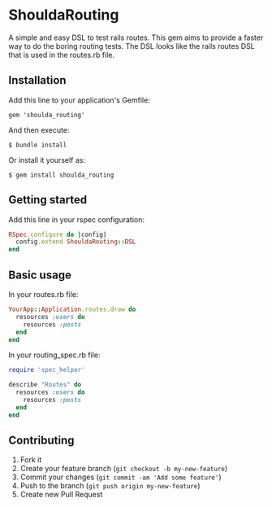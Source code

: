 # ShouldaRouting

A simple and easy DSL to test rails routes. This gem aims to provide a faster way to do the boring routing tests. The DSL looks like the rails routes DSL that is used in the routes.rb file.

## Installation

Add this line to your application's Gemfile:

    gem 'shoulda_routing'

And then execute:

    $ bundle install

Or install it yourself as:

    $ gem install shoulda_routing

## Getting started

Add this line in your rspec configuration:

```ruby
RSpec.configure do |config|
  config.extend ShouldaRouting::DSL
end
```

## Basic usage

In your routes.rb file:

```ruby
YourApp::Application.routes.draw do
  resources :users do
    resources :posts
  end
end
```

In your routing_spec.rb file:

```ruby
require 'spec_helper'

describe "Routes" do
  resources :users do
    resources :posts
  end
end
```

## Contributing

1. Fork it
2. Create your feature branch (`git checkout -b my-new-feature`)
3. Commit your changes (`git commit -am 'Add some feature'`)
4. Push to the branch (`git push origin my-new-feature`)
5. Create new Pull Request
